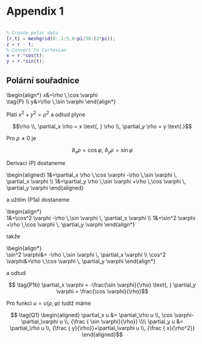 # Appendix 1 

```matlab

% Create polar data
[r,t] = meshgrid(0:.1:5,0:pi/30:(2*pi));
z = r - t;
% Convert to Cartesian
x = r.*cos(t);
y = r.*sin(t);

```

## Polární souřadnice

\begin{align*} 
x&=\rho \\,\cos \varphi  
\tag{P} \\\\ y&=\rho \\,\sin \varphi 
\end{align*}

Platí ${x}^{2} +{y}^{2}={\rho}^{2}$ a odtud plyne

$$\rho \\, \partial_x \rho = x \text{, }
\rho \\, \partial_y \rho = y \text{.}$$

Pro $\rho \neq 0$ je

$$\tag{P1a} \partial_x \rho = \cos \varphi \text{, } \partial_y \rho = \sin \varphi$$

Derivací (P) dostaneme

\begin{aligned} 
1&=\partial_x \rho \\,\cos \varphi -\rho \\,\sin \varphi \\, \partial_x \varphi 
\\\\ 1&=\partial_y \rho \\,\sin \varphi +\rho \\,\cos \varphi \\, \partial_y \varphi 
\end{aligned}

a užitím (P1a) dostaneme

\begin{align*}  
1&=\cos^2 \varphi -\rho \\,\sin \varphi \\, \partial_x \varphi
\\\\  1&=\sin^2 \varphi +\rho \\,\cos \varphi \\, \partial_y \varphi
\end{align*}

takže

\begin{align*}  
\sin^2 \varphi&= -\rho \\,\sin \varphi \\, \partial_x \varphi
\\\\  \cos^2 \varphi&=\rho \\,\cos \varphi \\, \partial_y \varphi
\end{align*}

a odtud

$$ \tag{P1b} \partial_x \varphi = -\frac{\sin \varphi}{\rho} \text{, } \partial_y \varphi = \frac{\cos \varphi}{\rho}$$

Pro funkci $u=u(\rho,\varphi)$ tudíž máme

$$ \tag{Q1} \begin{aligned} 
\partial_x u &= \partial_\rho u \\, \cos \varphi-\partial_\varphi u \\, {\frac { \sin \varphi}{\rho}} 
\\\\ \partial_y u &= \partial_\rho u \\, {\frac { y}{\rho}}+\partial_\varphi u \\, {\frac { x}{\rho^2}} 
\end{aligned}$$ 
